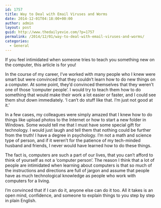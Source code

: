 ```yaml
---
id: 1757
title: Way to Deal with Email Viruses and Worms
date: 2014-12-01T04:18:00+00:00
author: admin
layout: post
guid: http://www.thedailyevie.com/?p=1757
permalink: /2014/12/01/way-to-deal-with-email-viruses-and-worms/
categories:
  - General
---
```

If you feel intimidated when someone tries to teach you something new on the computer, this article is for you!

In the course of my career, I&#8217;ve worked with many people who I knew were smart but were convinced that they couldn&#8217;t learn how to do new things on a computer. At some point, they&#8217;d convinced themselves that they weren&#8217;t one of those &#8216;computer people&#8217;. I would try to teach them how to do something that would make their work a lot easier or faster, and I could see them shut down immediately. &#8216;I can&#8217;t do stuff like that. I&#8217;m just not good at it.&#8217;

In a few cases, my colleagues were simply amazed that I knew how to do things like upload photos to the Internet or how to start a new folder in Windows. Some would tell me that I must have some special gift for technology. I would just laugh and tell them that nothing could be further from the truth! I have a degree in psychology. I&#8217;m not a math and science type of person, and if it weren&#8217;t for the patience of my tech-minded husband and friends, I never would have learned how to do these things.

The fact is, computers are such a part of our lives, that you can&#8217;t afford to think of yourself as not a &#8216;computer person&#8217;. The reason I think that a lot of people are intimidated when learning about computers is that so much of the instructions and directions are full of jargon and assume that people have as much technological knowledge as people who work with computers for a living.

I&#8217;m convinced that if I can do it, anyone else can do it too. All it takes is an open mind, confidence, and someone to explain things to you step by step in plain English.